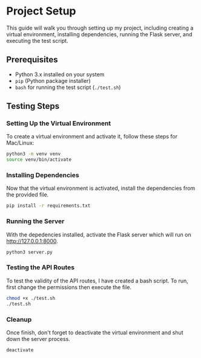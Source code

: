 # Project Setup

This guide will walk you through setting up my project, including creating a virtual environment, installing dependencies, running the Flask server, and executing the test script.

## Prerequisites

- Python 3.x installed on your system
- `pip` (Python package installer)
- `bash` for running the test script (`./test.sh`)

## Testing Steps
### Setting Up the Virtual Environment
To create a virtual environment and activate it, follow these steps for Mac/Linux:
```bash
python3 -m venv venv
source venv/bin/activate
```
### Installing Dependencies
Now that the virtual environment is activated, install the dependencies from the provided file.
```bash
pip install -r requirements.txt
```
### Running the Server
With the depedencies installed, activate the Flask server which will run on http://127.0.0.1:8000.
```bash
python3 server.py
```
### Testing the API Routes
To test the validity of the API routes, I have created a bash script. To run, first change the permissions then execute the file.
```bash
chmod +x ./test.sh
./test.sh
```
### Cleanup
Once finish, don't forget to deactivate the virtual environment and shut down the server process.
```bash
deactivate
```
